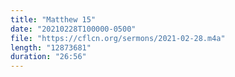 ```yaml
---
title: "Matthew 15"
date: "20210228T100000-0500"
file: "https://cflcn.org/sermons/2021-02-28.m4a"
length: "12873681"
duration: "26:56"
---
```

